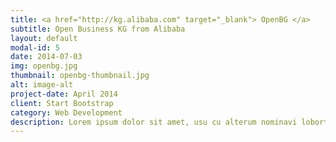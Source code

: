 ```yaml
---
title: <a href="http://kg.alibaba.com" target="_blank"> OpenBG </a>
subtitle: Open Business KG from Alibaba
layout: default
modal-id: 5
date: 2014-07-03
img: openbg.jpg
thumbnail: openbg-thumbnail.jpg
alt: image-alt
project-date: April 2014
client: Start Bootstrap
category: Web Development
description: Lorem ipsum dolor sit amet, usu cu alterum nominavi lobortis. At duo novum diceret. Tantas apeirian vix et, usu sanctus postulant inciderint ut, populo diceret necessitatibus in vim. Cu eum dicam feugiat noluisse.
---
```

